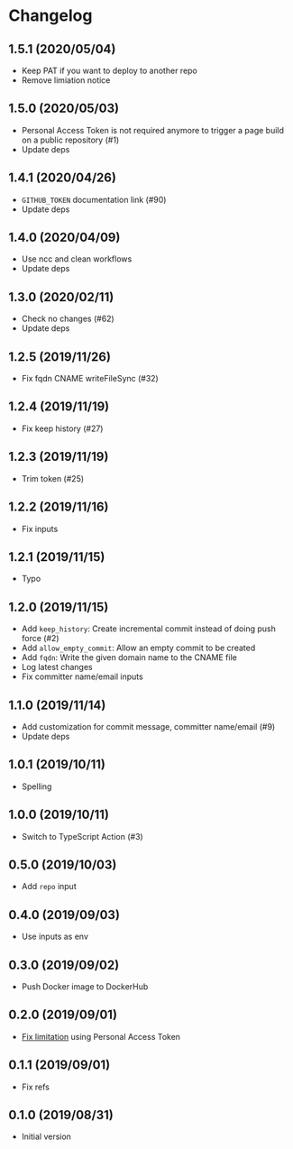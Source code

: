 # Changelog

## 1.5.1 (2020/05/04)

* Keep PAT if you want to deploy to another repo
* Remove limiation notice

## 1.5.0 (2020/05/03)

* Personal Access Token is not required anymore to trigger a page build on a public repository (#1)
* Update deps

## 1.4.1 (2020/04/26)

* `GITHUB_TOKEN` documentation link (#90)
* Update deps

## 1.4.0 (2020/04/09)

* Use ncc and clean workflows
* Update deps

## 1.3.0 (2020/02/11)

* Check no changes (#62)
* Update deps

## 1.2.5 (2019/11/26)

* Fix fqdn CNAME writeFileSync (#32)

## 1.2.4 (2019/11/19)

* Fix keep history (#27)

## 1.2.3 (2019/11/19)

* Trim token (#25)

## 1.2.2 (2019/11/16)

* Fix inputs

## 1.2.1 (2019/11/15)

* Typo

## 1.2.0 (2019/11/15)

* Add `keep_history`: Create incremental commit instead of doing push force (#2)
* Add `allow_empty_commit`: Allow an empty commit to be created
* Add `fqdn`: Write the given domain name to the CNAME file
* Log latest changes
* Fix committer name/email inputs

## 1.1.0 (2019/11/14)

* Add customization for commit message, committer name/email (#9)
* Update deps

## 1.0.1 (2019/10/11)

* Spelling

## 1.0.0 (2019/10/11)

* Switch to TypeScript Action (#3)

## 0.5.0 (2019/10/03)

* Add `repo` input

## 0.4.0 (2019/09/03)

* Use inputs as env

## 0.3.0 (2019/09/02)

* Push Docker image to DockerHub

## 0.2.0 (2019/09/01)

* [Fix limitation](https://github.com/crazy-max/ghaction-github-pages#warning-limitation) using Personal Access Token

## 0.1.1 (2019/09/01)

* Fix refs

## 0.1.0 (2019/08/31)

* Initial version

